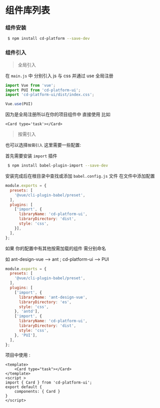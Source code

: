 # 组件库列表


### 组件安装

```bash
 $ npm install cd-platform --save-dev
```

### 组件引入


> 全局引入


在 `main.js` 中 分别引入 js 与 css 并通过 use 全局注册

```javascript
import Vue from 'vue';
import PUI from 'cd-platform-ui';
import 'cd-platform-ui/dist/index.css';

Vue.use(PUI)
```

因为是全局注册所以在你的项目组件中 直接使用 比如

```vue
<Card type='task'></Card>
```


> 按需引入


也可以选择`按需引入` 这里需要一些配置:

首先需要安装 `import` 插件
```bash
 $ npm install babel-plugin-import --save-dev
```
安装完成后在根目录中查找或添加 `babel.config.js` 文件 在文件中添加配置

```javascript
module.exports = {
  presets: [
    '@vue/cli-plugin-babel/preset',
  ],
  plugins: [
    ['import', {
      libraryName: 'cd-platform-ui',
      libraryDirectory: 'dist',
      style: 'css',
    }],
  ],
};
```
如果 你的配置中有其他按需加载的组件 需分别命名 

如 ant-design-vue --> ant     ;    cd-platform-ui --> PUI

```javascript
module.exports = {
  presets: [
    '@vue/cli-plugin-babel/preset',
  ],
  plugins: [
    ['import', {
      libraryName: 'ant-design-vue',
      libraryDirectory: 'es',
      style: 'css',
    }, 'antd'],
    ['import', {
      libraryName: 'cd-platform-ui',
      libraryDirectory: 'dist',
      style: 'css',
    }, 'PUI'],
  ],
};
```
项目中使用 :

```vue
<template>
    <Card type="task"></Card>
</template>
<script >
import { Card } from 'cd-platform-ui';
export default {
    components: { Card }
}
</script>

```


